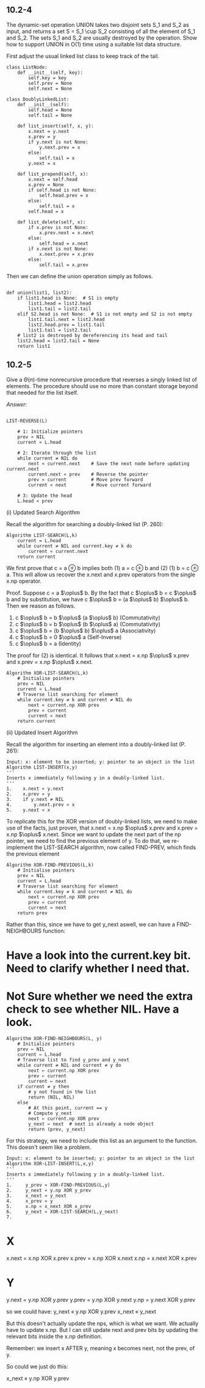 ## 10.2-4

The dynamic-set operation UNION takes two disjoint sets S_1 and S_2 as input, and returns a set S = S_1 \cup S_2 consisting of all 
the element of S_1 and S_2. The sets S_1 and S_2 are usually destroyed by the operation. Show how to support UNION in O(1) time using 
a suitable list data structure.

First adjust the usual linked list class to keep track of the tail.

```plaintext
class ListNode:
    def __init__(self, key):
        self.key = key
        self.prev = None
        self.next = None

class DoublyLinkedList:
    def __init__(self):
        self.head = None
        self.tail = None

    def list_insert(self, x, y):
        x.next = y.next
        x.prev = y
        if y.next is not None:
            y.next.prev = x
        else:
            self.tail = x
        y.next = x

    def list_prepend(self, x):
        x.next = self.head
        x.prev = None
        if self.head is not None:
            self.head.prev = x
        else:
            self.tail = x
        self.head = x

    def list_delete(self, x):
        if x.prev is not None:
            x.prev.next = x.next
        else:
            self.head = x.next
        if x.next is not None:
            x.next.prev = x.prev
        else:
            self.tail = x.prev
```

Then we can define the union operation simply as follows.

```plaintext

def union(list1, list2):
    if list1.head is None:  # S1 is empty
        list1.head = list2.head
        list1.tail = list2.tail
    elif S2.head is not None:  # S1 is not empty and S2 is not empty
        list1.tail.next = list2.head
        list2.head.prev = list1.tail
        list1.tail = list2.tail
    # list2 is destroyed by dereferencing its head and tail
    list2.head = list2.tail = None
    return list1
```

## 10.2-5

Give a $\Theta (n)$-time nonrecursive procedure that reverses a singly linked list of elements. The procedure should use no more than constant storage beyond that needed for the list itself.

_Answer:_
```plaintext

LIST-REVERSE(L)

    # 1: Initialize pointers
    prev « NIL
    current « L.head

    # 2: Iterate through the list
    while current ≠ NIL do
        next « current.next    # Save the next node before updating current.next
        current.next « prev    # Reverse the pointer
        prev « current         # Move prev forward
        current « next         # Move current forward

    # 3: Update the head
    L.head « prev

```

(i) Updated Search Algorithm

Recall the algorithm for searching a doubly-linked list (P. 260):

```plaintext
Algorithm LIST-SEARCH(L,k)
    current = L.head
    while current ≠ NIL and current.key ≠ k do
        current « current.next
    return current
```

We first prove that c = a $\oplus$ b implies both (1) a = c $\oplus$ b and (2) (1) b = c $\oplus$ a. This will allow us recover the x.next and x.prev operators from the single x.np operator.

Proof.
Suppose c = a \$\oplus\$ b. By the fact that c \$\oplus\$ b = c \$\oplus\$ b and by substitution, we have c \$\oplus\$ b = (a \$\oplus\$ b) \$\oplus\$ b. Then we reason as follows.
1. c \$\oplus\$ b  =  b \$\oplus\$ (a \$\oplus\$ b)  (Commutativity)
2. c \$\oplus\$ b  =  b \$\oplus\$ (b \$\oplus\$ a)  (Commutativity)
3. c \$\oplus\$ b  =  (b \$\oplus\$ b) \$\oplus\$ a  (Associativity)
4. c \$\oplus\$ b  =  0 \$\oplus\$ a                 (Self-Inverse)
5. c \$\oplus\$ b  =  a                              (Identity)

The proof for (2) is identical. It follows that x.next = x.np \$\oplus\$ x.prev and x.prev = x.np \$\oplus\$ x.next.

```plaintext
Algorithm XOR-LIST-SEARCH(L,k)
    # Initialise pointers
    prev « NIL
    current « L.head
    # Traverse list searching for element
    while current.key ≠ k and current ≠ NIL do
        next « current.np XOR prev
        prev « current
        current « next
    return current
```
        
(ii) Updated Insert Algorithm

Recall the algorithm for inserting an element into a doubly-linked list (P. 261):
    
```plaintext
Input: x: element to be inserted; y: pointer to an object in the list
Algorithm LIST-INSERT(x,y)
'''
Inserts x immediately following y in a doubly-linked list.
'''
1.    x.next « y.next
2.    x.prev « y
3.    if y.next ≠ NIL
4.        y.next.prev « x
5.    y.next « x
```

To replicate this for the XOR version of doubly-linked lists, we need to make use of the facts, just proven, that x.next = x.np \$\oplus\$ x.prev and x.prev = x.np \$\oplus\$ x.next. Since we want to update the next part of the np pointer, we need to find the previous element of y. To do that, we re-implement the LIST-SEARCH algorithm, now called FIND-PREV, which finds the previous element 

```plaintext
Algorithm XOR-FIND-PREVIOUS(L,k)
    # Initialise pointers
    prev « NIL
    current « L.head
    # Traverse list searching for element
    while current.key ≠ k and current ≠ NIL do
        next « current.np XOR prev
        prev « current
        current « next
    return prev
```

Rather than this, since we have to get y_next aswell, we can have a FIND-NEIGHBOURS function:

# Have a look into the current.key bit. Need to clarify whether I need that.
# Not Sure whether we need the extra check to see whether NIL. Have a look.
```plaintext
Algorithm XOR-FIND-NEIGHBOURS(L, y)
    # Initialize pointers
    prev ← NIL
    current ← L.head
    # Traverse list to find y_prev and y_next
    while current ≠ NIL and current ≠ y do
        next ← current.np XOR prev
        prev ← current
        current ← next
    if current ≠ y then
        # y not found in the list
        return (NIL, NIL)
    else
        # At this point, current == y
        # Compute y_next
        next ← current.np XOR prev
        y_next ← next  # next is already a node object
        return (prev, y_next)
```


For this strategy, we need to include this list as an argument to the function. This doesn't seem like a problem.
```plaintext
Input: x: element to be inserted; y: pointer to an object in the list
Algorithm XOR-LIST-INSERT(L,x,y)
'''
Inserts x immediately following y in a doubly-linked list.
'''
1.     y_prev « XOR-FIND-PREVIOUS(L,y)
2.     y_next « y.np XOR y_prev
3.     x_next « y_next
4.     x_prev « y
5.     x.np « x_next XOR x_prev
6.     y_next « XOR-LIST-SEARCH(L,y_next)
7.    

```
# X
x.next = x.np XOR x.prev
x.prev = x.np XOR x.next
x.np = x.next XOR x.prev

# Y
y.next = y.np XOR y.prev
y.prev = y.np XOR y.next
y.np = y.next XOR y.prev


so we could have:
y_next « y.np XOR y.prev
x_next « y_next

But this doesn't actually update the nps, which is what we want. We actually have to update x.np. But I can still update next and prev bits by updating the relevant bits inside the x.np definition.

Remember: we insert x AFTER y, meaning x becomes next, not the prev, of y.

So could we just do this:

x_next « y.np XOR y.prev
